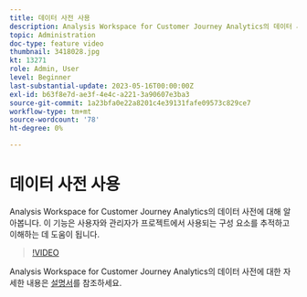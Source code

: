 ```yaml
---
title: 데이터 사전 사용
description: Analysis Workspace for Customer Journey Analytics의 데이터 사전에 대해 알아봅니다. 이 기능은 사용자와 관리자가 프로젝트에서 사용되는 구성 요소를 추적하고 이해하는 데 도움이 됩니다. 
topic: Administration
doc-type: feature video
thumbnail: 3418028.jpg
kt: 13271
role: Admin, User
level: Beginner
last-substantial-update: 2023-05-16T00:00:00Z
exl-id: b63f8e7d-ae3f-4e4c-a221-3a90607e3ba3
source-git-commit: 1a23bfa0e22a8201c4e39131fafe09573c829ce7
workflow-type: tm+mt
source-wordcount: '78'
ht-degree: 0%

---
```


# 데이터 사전 사용

Analysis Workspace for Customer Journey Analytics의 데이터 사전에 대해 알아봅니다. 이 기능은 사용자와 관리자가 프로젝트에서 사용되는 구성 요소를 추적하고 이해하는 데 도움이 됩니다. 

>[!VIDEO](https://video.tv.adobe.com/v/3418028/?quality=12&learn=on)

Analysis Workspace for Customer Journey Analytics의 데이터 사전에 대한 자세한 내용은 [설명서](https://experienceleague.adobe.com/docs/analytics-platform/using/cja-components/data-dictionary/data-dictionary-overview.html)를 참조하세요.
